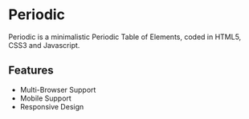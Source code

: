 # Periodic
Periodic is a minimalistic Periodic Table of Elements, coded in HTML5, CSS3 and Javascript.
## Features

- Multi-Browser Support
- Mobile Support
- Responsive Design
